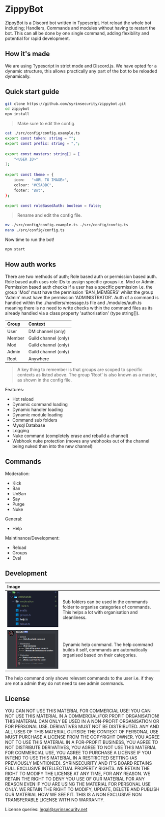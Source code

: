 # ZippyBot

ZippyBot is a Discord bot written in Typescript.  Hot reload the whole bot including; Handlers, Commands and modules without having to restart the bot.  This can all be done by one single command, adding flexibility and potential for rapid development.

## How it's made

We are using Typescript in strict mode and Discord.js.  We have opted for a dynamic structure, this allows practically any part of the bot to be reloaded dynamically.

## Quick start guide

```bash
git clone https://github.com/syrinsecurity/zippybot.git
cd zippybot
npm install
```

> Make sure to edit the config.

```bash
cat ./src/config/config.example.ts
export const token: string = "";
export const prefix: string = ",";

export const masters: string[] = [
	"<USER ID>"
];

export const theme = {
	icon: 	"<URL TO IMAGE>",
	colour: "#C5A8BC",
	footer: "Bot",
};

export const roleBasedAuth: boolean = false;
```

> Rename and edit the config file.

```bash
mv ./src/config/config.example.ts ./src/config/config.ts
nano ./src/config/config.ts
```

Now time to run the bot!

```bash
npm start
```

## How auth works

There are two methods of auth; Role based auth or permission based auth.  Role based auth uses role IDs to assign specific groups i.e. Mod or Admin.  Permission based auth checks if a user has a specific permission i.e. the group 'Mod' must have the permission 'BAN_MEMBERS' whilst the group 'Admin' must have the permission 'ADMINISTRATOR'.  Auth of a command is handled within the ./handlers/message.ts file and ./modules/auth.ts meaning there is no need to write checks within the command files as its already handled via a class property 'authorisation' (type string[]).

| Group 	| Context 		|
|:--------------|:----------------------|
| User		| DM channel (only)	|
| Member	| Guild channel (only)	|
| Mod		| Guild channel (only)	|
| Admin		| Guild channel (only)	|
| Root		| Anywhere		|

> A key thing to remember is that groups are scoped to specific contexts as listed above.
> The group 'Root' is also known as a master, as shown in the config file.

Features:

- Hot reload
- Dynamic command loading
- Dynamic handler loading
- Dynamic module loading
- Command sub folders
- Mysql Database
- Logging
- Nuke command (completely erase and rebuild a channel)
- Webhook nuke protection (moves any webhooks out of the channel being nuked then into the new channel)

## Commands

Moderation:
- Kick
- Ban
- UnBan
- Say
- Purge
- Nuke

General:
- Help

Maintinance/Development:
- Reload
- Groups
- Eval

## Development

| Image				| 					|
|:------------------------------|:--------------------------------------|
| ![Commands folder structure](./.github/assets/command-structure.PNG) | Sub folders can be used in the commands folder to organise categories of commands.  This helps a lot with organisation and cleanliness. |
| ![Dynamic help command](./.github/assets/dynamic-help.PNG) | Dynamic help command.  The help command builds it self, commands are automatically organised based on their categories.|

The help command only shows relevant commands to the user i.e. if they are not a admin they do not need to see admin commands. 

## License

YOU CAN NOT USE THIS MATERIAL FOR COMMERCIAL USE! YOU CAN NOT USE THIS
MATERIAL IN A COMMERCIAL/FOR PROFIT ORGANISATION! THIS MATERIAL CAN ONLY
BE USED IN A NON-PROFIT ORGANISATION OR FOR PERSONAL USE. DERIVATIVES MUST NOT
BE DISTRIBUTED. ANY AND ALL USES OF THIS MATERIAL OUTSIDE THE CONTEXT OF
PERSONAL USE MUST PURCHASE A LICENSE FROM THE COPYRIGHT OWNER. YOU AGREE
NOT TO USE THIS MATERIAL IN A FOR-PROFIT BUSINESS, YOU AGREE TO NOT DISTRIBUTE
DERIVATIVES, YOU AGREE TO NOT USE THIS MATERIAL FOR COMMERCIAL USE, YOU AGREE
TO PURCHASE A LICENSE IF YOU INTEND TO USE THIS MATERIAL IN A RESTRICTED SETTING
(AS PREVIOUSLY MENTIONED). SYRINSECURITY AND IT'S BOARD RETAINS FULL EXCLUSIVE
INTELLECTUAL PROPERTY RIGHTS. WE RETAIN THE RIGHT TO MODIFY THE LICENSE AT ANY
TIME, FOR ANY REASON. WE RETAIN THE RIGHT TO DENY YOU USE OF OUR MATERIAL FOR
ANY REASON EVEN IF YOU ARE USING THE MATERIAL FOR PERSONAL USE ONLY. WE RETAIN
THE RIGHT TO MODIFY, UPDATE, DELETE AND PUBLISH OUR MATERIAL HOW WE SEE FIT.
THIS IS A NON EXCLUSIVE NON TRANSFERABLE LICENSE WITH NO WARRANTY.

License queries: legal@syrinsecurity.net
